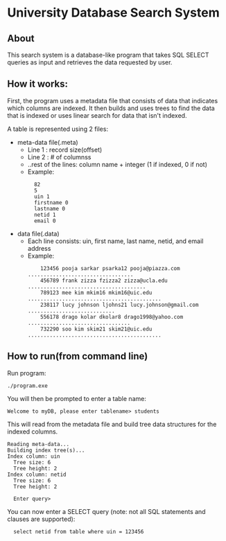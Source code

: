 # University Database Search System

## About
This search system is a database-like program that takes SQL SELECT queries as input and retrieves the data requested by user.

## How it works:
First, the program uses a metadata file that consists of data that indicates which columns are indexed. 
It then builds and uses trees to find the data that is indexed or uses linear search for data that isn't indexed. 

A table is represented using 2 files:
* meta-data file(.meta)
  - Line 1 : record size(offset)
  - Line 2 : # of columnss
  - ..rest of the lines: column name + integer (1 if indexed, 0 if not) 
  - Example:
    ```console
      82
      5
      uin 1
      firstname 0
      lastname 0
      netid 1
      email 0
    ```
* data file(.data)
  - Each line consists: uin, first name, last name, netid, and email address
  - Example:
    ```console
        123456 pooja sarkar psarka12 pooja@piazza.com ..................................
        456789 frank zizza fzizza2 zizza@ucla.edu ......................................
        789123 mee kim mkim16 mkim16@uic.edu ...........................................
        238117 lucy johnson ljohns21 lucy.johnson@gmail.com ............................
        556178 drago kolar dkolar8 drago1998@yahoo.com .................................
        732290 soo kim skim21 skim21@uic.edu ...........................................
    ```
## How to run(from command line)
Run program:
```console
./program.exe
```

You will then be prompted to enter a table name:
```console
Welcome to myDB, please enter tablename> students
```

This will read from the metadata file and build tree data structures for the indexed columns.
```console
Reading meta-data...
Building index tree(s)...
Index column: uin
  Tree size: 6
  Tree height: 2
Index column: netid
  Tree size: 6
  Tree height: 2
  
  Enter query>    
```

You can now enter a SELECT query (note: not all SQL statements and clauses are supported):
```console
  select netid from table where uin = 123456
```
